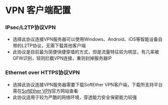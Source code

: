 # VPN 客户端配置

### IPsec/L2TP协议VPN

* 选择此协议连接VPN服务器可以使用Windows、Android、iOS等智能设备自带的L2TP协议，无需下载其他客户端
* 此协议是目前最为简便快捷穿墙的方式，但是流量特征较为明显，有几率被GFW识别，轻则拦截VPN连接，重则封掉服务器IP

### Ethernet over HTTPS协议VPN

* 选择此协议连接VPN服务器需要下载SoftEther VPN客户端，下载所支持平台需在[SoftEther VPN](http://www.softether.org)官方网站查看
* 此协议适用于较为严酷的网络环境，穿透能力安全保密能力较强



